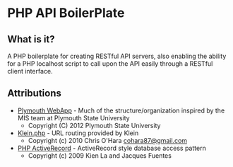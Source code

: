 # PHP API BoilerPlate

## What is it?

A PHP boilerplate for creating RESTful API servers, also enabling the ability for a PHP localhost script to call upon the API easily through a RESTful client interface.

## Attributions

- [Plymouth WebApp](https://github.com/plymouthstate/plymouth-webapp) - Much of the structure/organization inspired by the MIS team at Plymouth State University
	- Copyright (C) 2012 Plymouth State University
- [Klein.php](https://github.com/chriso/klein.php) - URL routing provided by Klein
	- Copyright (c) 2010 Chris O'Hara cohara87@gmail.com
- [PHP ActiveRecord](https://github.com/kla/php-activerecord) - ActiveRecord style database access pattern
	- Copyright (c) 2009 Kien La and Jacques Fuentes
